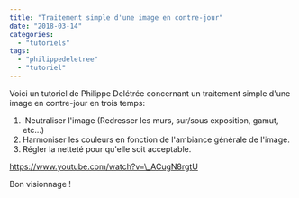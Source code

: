 ```yaml
---
title: "Traitement simple d'une image en contre-jour"
date: "2018-03-14"
categories: 
  - "tutoriels"
tags: 
  - "philippedeletree"
  - "tutoriel"
---
```


Voici un tutoriel de Philippe Delétrée concernant un traitement simple d'une image en contre-jour en trois temps:

1.  Neutraliser l'image (Redresser les murs, sur/sous exposition, gamut, etc...)
2. Harmoniser les couleurs en fonction de l'ambiance générale de l'image.
3. Régler la netteté pour qu'elle soit acceptable.

https://www.youtube.com/watch?v=\_ACugN8rgtU

Bon visionnage !
